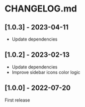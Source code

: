 # CHANGELOG.md

## [1.0.3] - 2023-04-11

- Update dependencies

## [1.0.2] - 2023-02-13

- Update dependencies
- Improve sidebar icons color logic

## [1.0.0] - 2022-07-20

First release